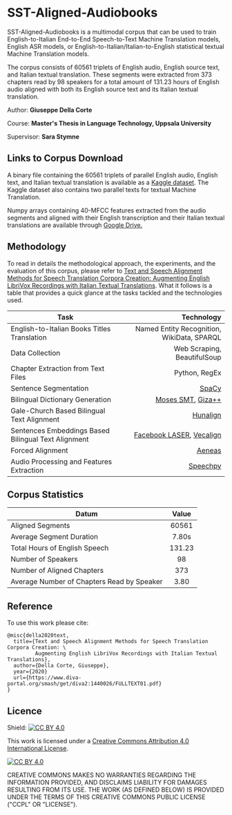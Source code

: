 # SST-Aligned-Audiobooks
SST-Aligned-Audiobooks is a multimodal corpus that can be used to train English-to-Italian End-to-End Speech-to-Text Machine Translation models, English ASR models, or English-to-Italian/Italian-to-English statistical textual Machine Translation models. 

The corpus consists of 60561 triplets of English audio, English source text, and Italian textual translation. These segments were extracted from 373 chapters read by 98 speakers for a total amount of 131.23 hours of English audio aligned with both its English source text and its Italian textual translation. 

Author: **Giuseppe Della Corte**

Course: **Master's Thesis in Language Technology, Uppsala University**

Supervisor: **Sara Stymne**

## Links to Corpus Download
A binary file containing the 60561 triplets of parallel English audio, English text, and Italian textual translation is available as a <a href="https://www.kaggle.com/giuseppedellacorte/stt-aligned-audiobooks-en-it/">Kaggle dataset</a>. The Kaggle dataset also contains two parallel texts for textual Machine Translation.

Numpy arrays containing 40-MFCC features extracted from the audio segments and aligned with their English transcription and their Italian textual translations are available through <a href="https://drive.google.com/file/d/19bpKRnIGwZU1bbFURSNCbi95xO8-xdk-/view?usp=sharing">Google Drive.</a>

## Methodology
To read in details the methodological approach, the experiments, and the evaluation of this corpus, please refer to <a href="https://www.diva-portal.org/smash/get/diva2:1440026/FULLTEXT01.pdf">Text and Speech Alignment Methods for Speech Translation Corpora Creation: Augmenting English LibriVox Recordings with Italian Textual Translations</a>. What it follows is a table that provides a quick glance at the tasks tackled and the technologies used. 

| Task | Technology|
| ------------- | ---: |
| English-to-Italian Books Titles Translation | Named Entity Recognition, WikiData, SPARQL| 
| Data Collection | Web Scraping, BeautifulSoup|
| Chapter Extraction from Text Files| Python, RegEx|
| Sentence Segmentation | <a href="https://spacy.io/">SpaCy</a>|
| Bilingual Dictionary Generation| <a href="www.statmt.org/moses/">Moses SMT</a>, <a href="https://github.com/moses-smt/giza-pp">Giza++</a>|
| Gale-Church Based Bilingual Text Alignment | <a href="https://github.com/danielvarga/hunalignHunalign">Hunalign</a> |
| Sentences Embeddings Based Bilingual Text Alignment | <a href="https://github.com/facebookresearch/LASER">Facebook LASER</a>, <a href="https://github.com/thompsonb/vecalign">Vecalign |
| Forced Alignment | <a href="https://github.com/readbeyond/aeneas">Aeneas</a> |
| Audio Processing and Features Extraction | <a href="https://github.com/astorfi/speechpy">Speechpy</a> |

## Corpus Statistics 

| Datum | Value |
| ------------- | :---: |
| Aligned Segments | 60561 |
| Average Segment Duration | 7.80s |
| Total Hours of English Speech | 131.23 |
| Number of Speakers | 98 |
| Number of Aligned Chapters | 373 |
| Average Number of Chapters Read by Speaker | 3.80 |

## Reference
To use this work please cite:

```
@misc{della2020text,
  title={Text and Speech Alignment Methods for Speech Translation Corpora Creation: \
         Augmenting English LibriVox Recordings with Italian Textual Translations},
  author={Della Corte, Giuseppe},
  year={2020}
  url={https://www.diva-portal.org/smash/get/diva2:1440026/FULLTEXT01.pdf} 
}
```
## Licence

Shield: [![CC BY 4.0][cc-by-shield]][cc-by]

This work is licensed under a [Creative Commons Attribution 4.0 International
License][cc-by].

[![CC BY 4.0][cc-by-image]][cc-by]

[cc-by]: http://creativecommons.org/licenses/by/4.0/
[cc-by-image]: https://i.creativecommons.org/l/by/4.0/88x31.png
[cc-by-shield]: https://img.shields.io/badge/License-CC%20BY%204.0-lightgrey.svg

CREATIVE COMMONS MAKES NO WARRANTIES REGARDING THE INFORMATION PROVIDED, AND DISCLAIMS LIABILITY FOR DAMAGES RESULTING FROM ITS USE. THE WORK (AS DEFINED BELOW) IS PROVIDED UNDER THE TERMS OF THIS CREATIVE COMMONS PUBLIC LICENSE ("CCPL" OR "LICENSE").
